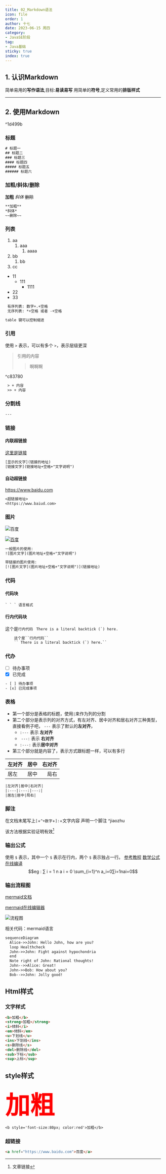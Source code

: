 ```yaml
---
title: 02_Markdown语法
icon: file
order: 1
author: 十七
date: 2023-06-15 周四
category:
- JavaSE阶段
tag:
- Java基础
sticky: true
index: true
---
```


## 1. 认识Markdown

简单易用的**写作语法**,目标:**易读易写**
用简单的**符号**,定义常用的**排版样式**

---

## 2. 使用Markdown

^1d499b

### 标题

``` txt
# 标题一
## 标题二
### 标题三
#### 标题四
##### 标题五
###### 标题六
```

### 加粗/斜体/删除

**加粗**
*斜体*
~~删除~~

``` txt
**加粗**
*斜体*
~~删除~~
```

### 列表

1. aa
	1. aaa
		1. aaaa
2. bb
	1. bb
3. cc

* 11
	* 111
		* 1111
* 22
* 33

``` txt
 有序列表: 数字+.+空格
 无序列表: *+空格 或者 -+空格

table 键可以控制缩进
```

### 引用

使用 `>` 表示，可以有多个 `>`，表示层级更深
> 引用的内容
>> 啊啊啊

^c83780

``` txt
 > + 内容
 >> + 内容
```

### 分割线

``` txt
---
```

### 链接

#### 内联超链接

[这里是链接](https://www.baidu.com "百度")

``` txt
[显示的文字](链接的地址)
[链接文字](链接地址+空格+"文字说明")
```

#### 自动超链接

<https://www.baidu.com>

``` txt
<超链接地址>
<https://www.baiud.com>
```

### 图片
![百度](https://www.baidu.com/img/flexible/logo/pc/result.png "百度Logo")

[![百度](https://www.baidu.com/img/flexible/logo/pc/result.png "百度Logo")](https://www.baidu.com/)
``` txt
一般图片的使用:
![图片文字](图片地址+空格+"文字说明")

带链接的图片使用:
[![图片文字](图片地址+空格+"文字说明")](链接地址)
```

### 代码

#### 代码块
``` text
` ` ` 语言格式
```

#### 行内代码块

这个是``行内代码``
`` There is a literal backtick (`) here.``
``` txt
	这个是``行内代码``
	`` There is a literal backtick (`) here.``
```

### 代办

- [ ] 待办事项
- [x] 已完成
``` txt
- [ ] 待办事项
- [x] 已完成事项
```

### 表格

- 第一个部分是表格的标题，使用`|`来作为列的分割
- 第二个部分是表示列的对齐方式，有左对齐、居中对齐和居右对齐三种类型，直接看例子吧， `---` 表示了默认的**左对齐**，
	- `:---` 表示 **左对齐**
	-  `---:` 表示 **右对齐**
	- `:---:` 表示**居中对齐**
- 第三个部分就是内容了，表示方式跟标题一样，可以有多行

|左对齐|居中|右对齐|
|:---|:---:|---:|
|居左|居中|局右|

``` txt
|左对齐|居中|右对齐|
|:---|:---:|---:|
|居左|居中|局右|
```

### 脚注

在文档末尾写上`[`+`^+数字`+`]:`+文字内容 声明一个脚注 ^jiaozhu

该方法根据实验证明有效[^1]  
[^1]: 文章链接

### 输出公式

使用 `$` 表示，其中一个 `$` 表示在行内，两个 `$` 表示独占一行。
[参考教程](https://1024th.github.io/MathJax_Tutorial_CN)
[数学公式在线编译](https://www.latexlive.com)
$$eg : ∑ i = 1 n a i = 0 \sum_{i=1}^n a_i=0∑i=1nai=0$$

### 输出流程图

[mermaid文档](https://mermaid-js.github.io/mermaid/#/README)

[mermaid在线编辑器](https://mermaid-js.github.io/mermaid-live-editor)

![流程图](./assets/image-20230615204946929.png)

相关代码：mermaid语言

``` txt
sequenceDiagram
  Alice->>John: Hello John, how are you?
  loop Healthcheck
  John->>John: Fight against hypochondria
  end
  Note right of John: Rational thoughts!
  John-->>Alice: Great!
  John->>Bob: How about you?
  Bob-->>John: Jolly good!
```

## Html样式

### 文字样式

``` html
<b>加粗</b>  
<strong>加粗</strong>  
<i>倾斜</i>  
<em>倾斜</em>  
<u>下划线</u>  
<ins>下划线</ins>  
<s>删除线</s>  
<del>删除线</del>  
<sub>下标</sub>  
<sup>上标</sup>
```

## style样式

<b style='font-size:80px; color:red'>加粗</b>

``` txt
<b style='font-size:80px; color:red'>加粗</b>
```

### 超链接

``` html
<a href="https://www.baidu.com">百度</a>
```

